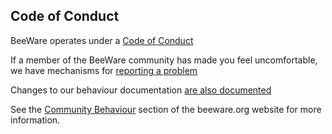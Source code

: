 ## Code of Conduct

BeeWare operates under a [Code of Conduct](https://beewareorg/community/behavior/code-of-conduct/)

If a member of the BeeWare community has made you feel uncomfortable, we have mechanisms for [reporting a problem](https://beeware.org/community/behavior/making-a-coc-complaint/)

Changes to our behaviour documentation [are also documented](https://beeware.org/community/behavior/changes/)

See the [Community Behaviour](https://beeware.org/community/behavior/) section of the beeware.org website for more information.
